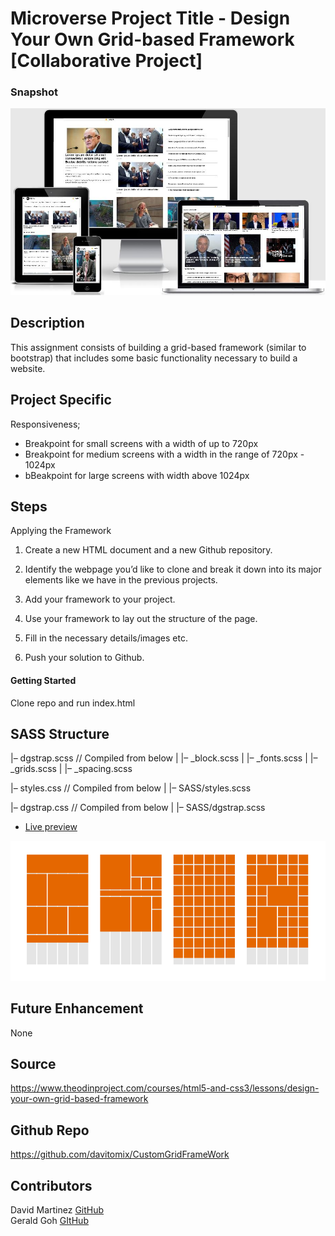 # Microverse Project Title - Design Your Own Grid-based Framework [Collaborative Project]

### Snapshot

![](https://github.com/davitomix/CustomGridFrameWork/blob/master/images/screnshot.JPG)

## Description
This assignment consists of building a grid-based framework (similar to bootstrap) that includes some basic functionality necessary to build a website.

## Project Specific
Responsiveness;

- Breakpoint for small screens with a width of up to 720px
- Breakpoint for medium screens with a width in the range of 720px - 1024px
- bBeakpoint for large screens with width above 1024px

## Steps
Applying the Framework

1. Create a new HTML document and a new Github repository.

2. Identify the webpage you’d like to clone and break it down into its major elements like we have in the previous projects.

3. Add your framework to your project.

4. Use your framework to lay out the structure of the page.

5. Fill in the necessary details/images etc.

6. Push your solution to Github.

#### Getting Started
Clone repo and run index.html

## SASS Structure

|– dgstrap.scss			// Compiled from below
|   |– _block.scss
|   |– _fonts.scss
|   |– _grids.scss
|   |– _spacing.scss

|– styles.css			// Compiled from below
|   |– SASS/styles.scss

|– dgstrap.css			// Compiled from below
|   |– SASS/dgstrap.scss

* [Live preview](https://rawcdn.githack.com/davitomix/CustomGridFrameWork/b5320d1646cea5bc2e0e9bdbcfe881e37083e70f/index.html)

![](https://github.com/davitomix/CustomGridFrameWork/blob/master/images/backgroundgit.png)

## Future Enhancement

None 

## Source
https://www.theodinproject.com/courses/html5-and-css3/lessons/design-your-own-grid-based-framework

## Github Repo
https://github.com/davitomix/CustomGridFrameWork

## Contributors
David Martinez [GitHub](https://github.com/davitomix)<br>
Gerald Goh [GItHub](https://github.com/geraldgsh/)
